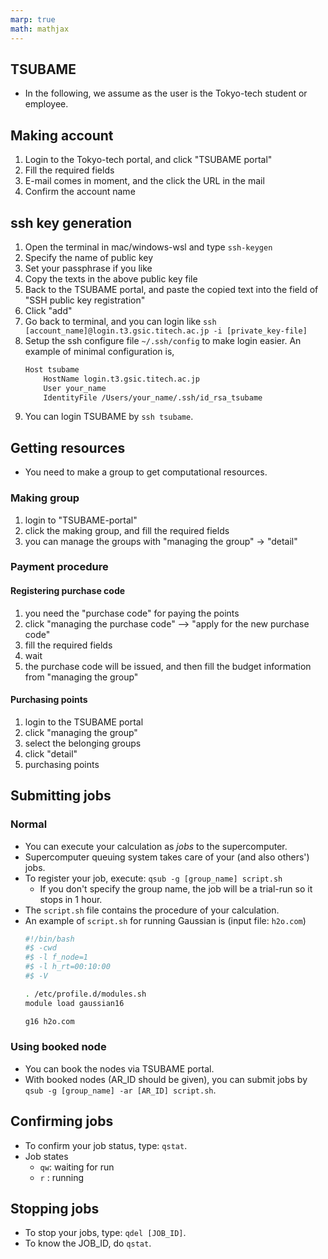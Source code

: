 ```yaml
---
marp: true
math: mathjax
---
```

<!-- headingDivider: 2 -->

## TSUBAME
* In the following, we assume as the user is the Tokyo-tech student or employee.

## Making account
1. Login to the Tokyo-tech portal, and click "TSUBAME portal"
2. Fill the required fields
3. E-mail comes in moment, and the click the URL in the mail
4. Confirm the account name

## ssh key generation
1. Open the terminal in mac/windows-wsl and type `ssh-keygen`
2. Specify the name of public key
3. Set your passphrase if you like
4. Copy the texts in the above public key file
5. Back to the TSUBAME portal, and paste the copied text into the field of "SSH public key registration"
6. Click "add"
7. Go back to terminal, and you can login like `ssh [account_name]@login.t3.gsic.titech.ac.jp -i [private_key-file]`
8. Setup the ssh configure file `~/.ssh/config` to make login easier. An example of minimal configuration is,
    ```bash
    Host tsubame
        HostName login.t3.gsic.titech.ac.jp
        User your_name
        IdentityFile /Users/your_name/.ssh/id_rsa_tsubame
    ```
9. You can login TSUBAME by `ssh tsubame`.

## Getting resources
* You need to make a group to get computational resources.

### Making group
1. login to "TSUBAME-portal"
2. click the making group, and fill the required fields
3. you can manage the groups with "managing the group" -> "detail"

### Payment procedure
#### Registering purchase code
1. you need the "purchase code" for paying the points
2. click "managing the purchase code" --> "apply for the new purchase code"
3. fill the required fields
4. wait
5. the purchase code will be issued, and then fill the budget information from "managing the group"

#### Purchasing points
1. login to the TSUBAME portal
2. click "managing the group"
3. select the belonging groups
4. click "detail"
5. purchasing points

## Submitting jobs
### Normal
* You can execute your calculation as *jobs* to the supercomputer.
* Supercomputer queuing system takes care of your (and also others') jobs.
* To register your job, execute: `qsub -g [group_name] script.sh`
    * If you don't specify the group name, the job will be a trial-run so it stops in 1 hour.
* The `script.sh` file contains the procedure of your calculation.
* An example of `script.sh` for running Gaussian is (input file: `h2o.com`)
    ```bash
    #!/bin/bash
    #$ -cwd
    #$ -l f_node=1
    #$ -l h_rt=00:10:00
    #$ -V

    . /etc/profile.d/modules.sh
    module load gaussian16

    g16 h2o.com
    ```

### Using booked node
* You can book the nodes via TSUBAME portal.
* With booked nodes (AR_ID should be given), you can submit jobs by
`qsub -g [group_name] -ar [AR_ID] script.sh`.

## Confirming jobs
* To confirm your job status, type: `qstat`.
* Job states
    * `qw`: waiting for run
    * `r` : running
    
## Stopping jobs
* To stop your jobs, type: `qdel [JOB_ID]`.
* To know the JOB_ID, do `qstat`.